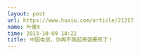 ```yaml
---
layout: post
url: https://www.huxiu.com/article/21217
name: 叶傻X
time: 2013-10-09 18:22
title: 中国电信，你再不跑起来就要死了！
---
```

